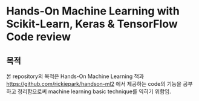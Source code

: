 # Hands-On Machine Learning with Scikit-Learn, Keras & TensorFlow Code review

## 목적
본 repository의 목적은 
Hands-On Machine Learning 책과 https://github.com/rickiepark/handson-ml2 에서 
제공하는 code의 기능을 공부하고 정리함으로써 machine learning basic technique를 익히기 위함임.
